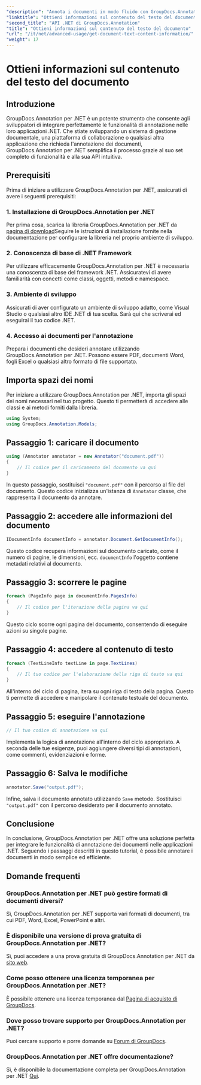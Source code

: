 ```yaml
---
"description": "Annota i documenti in modo fluido con GroupDocs.Annotation per .NET. Integra le funzionalità di annotazione nelle tue applicazioni .NET senza sforzo."
"linktitle": "Ottieni informazioni sul contenuto del testo del documento"
"second_title": "API .NET di GroupDocs.Annotation"
"title": "Ottieni informazioni sul contenuto del testo del documento"
"url": "/it/net/advanced-usage/get-document-text-content-information/"
"weight": 17
---
```


# Ottieni informazioni sul contenuto del testo del documento

## Introduzione
GroupDocs.Annotation per .NET è un potente strumento che consente agli sviluppatori di integrare perfettamente le funzionalità di annotazione nelle loro applicazioni .NET. Che stiate sviluppando un sistema di gestione documentale, una piattaforma di collaborazione o qualsiasi altra applicazione che richieda l'annotazione dei documenti, GroupDocs.Annotation per .NET semplifica il processo grazie al suo set completo di funzionalità e alla sua API intuitiva.
## Prerequisiti
Prima di iniziare a utilizzare GroupDocs.Annotation per .NET, assicurati di avere i seguenti prerequisiti:
### 1. Installazione di GroupDocs.Annotation per .NET
Per prima cosa, scarica la libreria GroupDocs.Annotation per .NET da [pagina di download](https://releases.groupdocs.com/annotation/net/)Seguire le istruzioni di installazione fornite nella documentazione per configurare la libreria nel proprio ambiente di sviluppo.
### 2. Conoscenza di base di .NET Framework
Per utilizzare efficacemente GroupDocs.Annotation per .NET è necessaria una conoscenza di base del framework .NET. Assicuratevi di avere familiarità con concetti come classi, oggetti, metodi e namespace.
### 3. Ambiente di sviluppo
Assicurati di aver configurato un ambiente di sviluppo adatto, come Visual Studio o qualsiasi altro IDE .NET di tua scelta. Sarà qui che scriverai ed eseguirai il tuo codice .NET.
### 4. Accesso ai documenti per l'annotazione
Prepara i documenti che desideri annotare utilizzando GroupDocs.Annotation per .NET. Possono essere PDF, documenti Word, fogli Excel o qualsiasi altro formato di file supportato.

## Importa spazi dei nomi
Per iniziare a utilizzare GroupDocs.Annotation per .NET, importa gli spazi dei nomi necessari nel tuo progetto. Questo ti permetterà di accedere alle classi e ai metodi forniti dalla libreria.
```csharp
using System;
using GroupDocs.Annotation.Models;
```
## Passaggio 1: caricare il documento
```csharp
using (Annotator annotator = new Annotator("document.pdf"))
{
    // Il codice per il caricamento del documento va qui
}
```
In questo passaggio, sostituisci `"document.pdf"` con il percorso al file del documento. Questo codice inizializza un'istanza di `Annotator` classe, che rappresenta il documento da annotare.
## Passaggio 2: accedere alle informazioni del documento
```csharp
IDocumentInfo documentInfo = annotator.Document.GetDocumentInfo();
```
Questo codice recupera informazioni sul documento caricato, come il numero di pagine, le dimensioni, ecc. `documentInfo` l'oggetto contiene metadati relativi al documento.
## Passaggio 3: scorrere le pagine
```csharp
foreach (PageInfo page in documentInfo.PagesInfo)
{
    // Il codice per l'iterazione della pagina va qui
}
```
Questo ciclo scorre ogni pagina del documento, consentendo di eseguire azioni su singole pagine.
## Passaggio 4: accedere al contenuto di testo
```csharp
foreach (TextLineInfo textLine in page.TextLines)
{
    // Il tuo codice per l'elaborazione della riga di testo va qui
}
```
All'interno del ciclo di pagina, itera su ogni riga di testo della pagina. Questo ti permette di accedere e manipolare il contenuto testuale del documento.
## Passaggio 5: eseguire l'annotazione
```csharp
// Il tuo codice di annotazione va qui
```
Implementa la logica di annotazione all'interno del ciclo appropriato. A seconda delle tue esigenze, puoi aggiungere diversi tipi di annotazioni, come commenti, evidenziazioni e forme.
## Passaggio 6: Salva le modifiche
```csharp
annotator.Save("output.pdf");
```
Infine, salva il documento annotato utilizzando `Save` metodo. Sostituisci `"output.pdf"` con il percorso desiderato per il documento annotato.

## Conclusione
In conclusione, GroupDocs.Annotation per .NET offre una soluzione perfetta per integrare le funzionalità di annotazione dei documenti nelle applicazioni .NET. Seguendo i passaggi descritti in questo tutorial, è possibile annotare i documenti in modo semplice ed efficiente.
## Domande frequenti
### GroupDocs.Annotation per .NET può gestire formati di documenti diversi?
Sì, GroupDocs.Annotation per .NET supporta vari formati di documenti, tra cui PDF, Word, Excel, PowerPoint e altri.
### È disponibile una versione di prova gratuita di GroupDocs.Annotation per .NET?
Sì, puoi accedere a una prova gratuita di GroupDocs.Annotation per .NET da [sito web](https://releases.groupdocs.com/).
### Come posso ottenere una licenza temporanea per GroupDocs.Annotation per .NET?
È possibile ottenere una licenza temporanea dal [Pagina di acquisto di GroupDocs](https://purchase.groupdocs.com/temporary-license/).
### Dove posso trovare supporto per GroupDocs.Annotation per .NET?
Puoi cercare supporto e porre domande su [Forum di GroupDocs](https://forum.groupdocs.com/c/annotation/10).
### GroupDocs.Annotation per .NET offre documentazione?
Sì, è disponibile la documentazione completa per GroupDocs.Annotation per .NET [Qui](https://tutorials.groupdocs.com/annotation/net/).